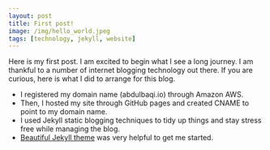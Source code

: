 ```yaml
---
layout: post
title: First post!
image: /img/hello_world.jpeg
tags: [technology, jekyll, website]
---
```

 
Here is my first post. I am excited to begin what I see a long journey. I am thankful to a number of internet blogging technology out there. If you are curious, here is what I did to arrange for this blog.

- I registered my domain name (abdulbaqi.io) through Amazon AWS. 
- Then, I hosted my site through GitHub pages and created CNAME to point to my domain name. 
- I used Jekyll static blogging techniques to tidy up things and stay stress free while managing the blog. 
- [Beautiful Jekyll theme](https://github.com/daattali/beautiful-jekyll) was very helpful to get me started.
